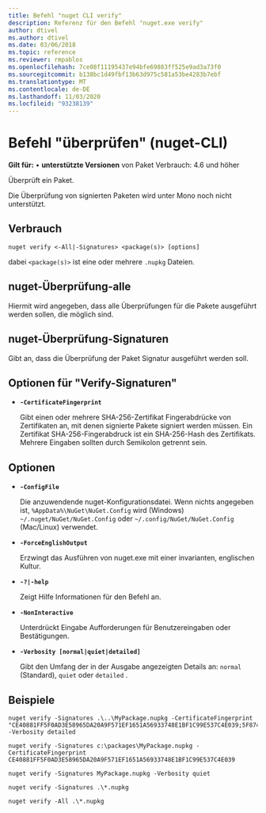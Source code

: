 ```yaml
---
title: Befehl "nuget CLI verify"
description: Referenz für den Befehl "nuget.exe verify"
author: dtivel
ms.author: dtivel
ms.date: 03/06/2018
ms.topic: reference
ms.reviewer: rmpablos
ms.openlocfilehash: 7ce08f11195437e94bfe69883ff525e9ad3a73f0
ms.sourcegitcommit: b138bc1d49fbf13b63d975c581a53be4283b7ebf
ms.translationtype: MT
ms.contentlocale: de-DE
ms.lasthandoff: 11/03/2020
ms.locfileid: "93238139"
---
```

# <a name="verify-command-nuget-cli"></a>Befehl "überprüfen" (nuget-CLI)

**Gilt für:** &bullet; **unterstützte Versionen** von Paket Verbrauch: 4.6 und höher

Überprüft ein Paket.

Die Überprüfung von signierten Paketen wird unter Mono noch nicht unterstützt.

## <a name="usage"></a>Verbrauch

```cli
nuget verify <-All|-Signatures> <package(s)> [options]
```

dabei `<package(s)>` ist eine oder mehrere `.nupkg` Dateien.

## <a name="nuget-verify--all"></a>nuget-Überprüfung-alle

Hiermit wird angegeben, dass alle Überprüfungen für die Pakete ausgeführt werden sollen, die möglich sind.

## <a name="nuget-verify--signatures"></a>nuget-Überprüfung-Signaturen

Gibt an, dass die Überprüfung der Paket Signatur ausgeführt werden soll.

## <a name="options-for-verify--signatures"></a>Optionen für "Verify-Signaturen"

- **`-CertificateFingerprint`**

  Gibt einen oder mehrere SHA-256-Zertifikat Fingerabdrücke von Zertifikaten an, mit denen signierte Pakete signiert werden müssen. Ein Zertifikat SHA-256-Fingerabdruck ist ein SHA-256-Hash des Zertifikats. Mehrere Eingaben sollten durch Semikolon getrennt sein.

## <a name="options"></a>Optionen

- **`-ConfigFile`**

  Die anzuwendende nuget-Konfigurationsdatei. Wenn nichts angegeben ist, `%AppData%\NuGet\NuGet.Config` wird (Windows) `~/.nuget/NuGet/NuGet.Config` oder `~/.config/NuGet/NuGet.Config` (Mac/Linux) verwendet.

- **`-ForceEnglishOutput`**

  Erzwingt das Ausführen von nuget.exe mit einer invarianten, englischen Kultur.

- **`-?|-help`**

  Zeigt Hilfe Informationen für den Befehl an.

- **`-NonInteractive`**

  Unterdrückt Eingabe Aufforderungen für Benutzereingaben oder Bestätigungen.

- **`-Verbosity [normal|quiet|detailed]`**

  Gibt den Umfang der in der Ausgabe angezeigten Details an: `normal` (Standard), `quiet` oder `detailed` .

## <a name="examples"></a>Beispiele

```cli
nuget verify -Signatures .\..\MyPackage.nupkg -CertificateFingerprint "CE40881FF5F0AD3E58965DA20A9F571EF1651A56933748E1BF1C99E537C4E039;5F874AAF47BCB268A19357364E7FBB09D6BF9E8A93E1229909AC5CAC865802E2" -Verbosity detailed

nuget verify -Signatures c:\packages\MyPackage.nupkg -CertificateFingerprint CE40881FF5F0AD3E58965DA20A9F571EF1651A56933748E1BF1C99E537C4E039

nuget verify -Signatures MyPackage.nupkg -Verbosity quiet

nuget verify -Signatures .\*.nupkg

nuget verify -All .\*.nupkg

```